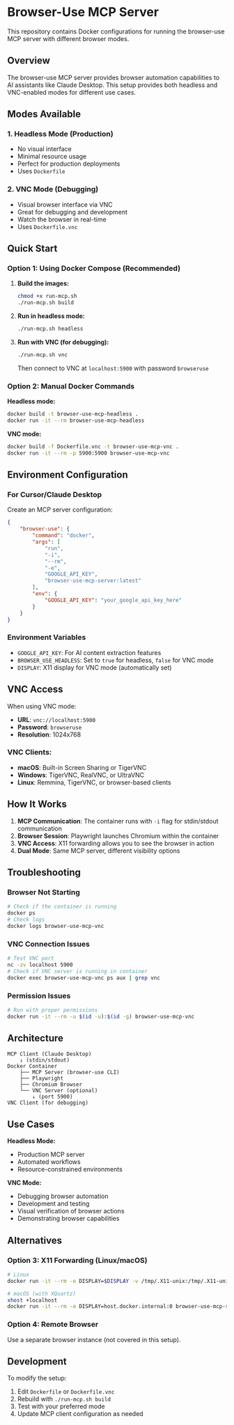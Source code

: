 # Browser-Use MCP Server

This repository contains Docker configurations for running the browser-use MCP server with different browser modes.

## Overview

The browser-use MCP server provides browser automation capabilities to AI assistants like Claude Desktop. This setup provides both headless and VNC-enabled modes for different use cases.

## Modes Available

### 1. Headless Mode (Production)

-   No visual interface
-   Minimal resource usage
-   Perfect for production deployments
-   Uses `Dockerfile`

### 2. VNC Mode (Debugging)

-   Visual browser interface via VNC
-   Great for debugging and development
-   Watch the browser in real-time
-   Uses `Dockerfile.vnc`

## Quick Start

### Option 1: Using Docker Compose (Recommended)

1. **Build the images:**

    ```bash
    chmod +x run-mcp.sh
    ./run-mcp.sh build
    ```

2. **Run in headless mode:**

    ```bash
    ./run-mcp.sh headless
    ```

3. **Run with VNC (for debugging):**
    ```bash
    ./run-mcp.sh vnc
    ```
    Then connect to VNC at `localhost:5900` with password `browseruse`

### Option 2: Manual Docker Commands

**Headless mode:**

```bash
docker build -t browser-use-mcp-headless .
docker run -it --rm browser-use-mcp-headless
```

**VNC mode:**

```bash
docker build -f Dockerfile.vnc -t browser-use-mcp-vnc .
docker run -it --rm -p 5900:5900 browser-use-mcp-vnc
```

## Environment Configuration

### For Cursor/Claude Desktop

Create an MCP server configuration:

```json
{
	"browser-use": {
		"command": "docker",
		"args": [
			"run",
			"-i",
			"--rm",
			"-e",
			"GOOGLE_API_KEY",
			"browser-use-mcp-server:latest"
		],
		"env": {
			"GOOGLE_API_KEY": "your_google_api_key_here"
		}
	}
}
```

### Environment Variables

-   `GOOGLE_API_KEY`: For AI content extraction features
-   `BROWSER_USE_HEADLESS`: Set to `true` for headless, `false` for VNC mode
-   `DISPLAY`: X11 display for VNC mode (automatically set)

## VNC Access

When using VNC mode:

-   **URL**: `vnc://localhost:5900`
-   **Password**: `browseruse`
-   **Resolution**: 1024x768

### VNC Clients:

-   **macOS**: Built-in Screen Sharing or TigerVNC
-   **Windows**: TigerVNC, RealVNC, or UltraVNC
-   **Linux**: Remmina, TigerVNC, or browser-based clients

## How It Works

1. **MCP Communication**: The container runs with `-i` flag for stdin/stdout communication
2. **Browser Session**: Playwright launches Chromium within the container
3. **VNC Access**: X11 forwarding allows you to see the browser in action
4. **Dual Mode**: Same MCP server, different visibility options

## Troubleshooting

### Browser Not Starting

```bash
# Check if the container is running
docker ps
# Check logs
docker logs browser-use-mcp-vnc
```

### VNC Connection Issues

```bash
# Test VNC port
nc -zv localhost 5900
# Check if VNC server is running in container
docker exec browser-use-mcp-vnc ps aux | grep vnc
```

### Permission Issues

```bash
# Run with proper permissions
docker run -it --rm -u $(id -u):$(id -g) browser-use-mcp-vnc
```

## Architecture

```
MCP Client (Claude Desktop)
    ↓ (stdin/stdout)
Docker Container
    ├── MCP Server (browser-use CLI)
    ├── Playwright
    ├── Chromium Browser
    └── VNC Server (optional)
        ↓ (port 5900)
VNC Client (for debugging)
```

## Use Cases

**Headless Mode:**

-   Production MCP server
-   Automated workflows
-   Resource-constrained environments

**VNC Mode:**

-   Debugging browser automation
-   Development and testing
-   Visual verification of browser actions
-   Demonstrating browser capabilities

## Alternatives

### Option 3: X11 Forwarding (Linux/macOS)

```bash
# Linux
docker run -it --rm -e DISPLAY=$DISPLAY -v /tmp/.X11-unix:/tmp/.X11-unix browser-use-mcp-server:latest

# macOS (with XQuartz)
xhost +localhost
docker run -it --rm -e DISPLAY=host.docker.internal:0 browser-use-mcp-server:latest
```

### Option 4: Remote Browser

Use a separate browser instance (not covered in this setup).

## Development

To modify the setup:

1. Edit `Dockerfile` or `Dockerfile.vnc`
2. Rebuild with `./run-mcp.sh build`
3. Test with your preferred mode
4. Update MCP client configuration as needed
